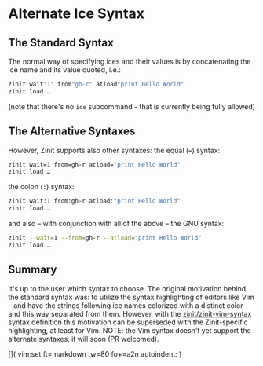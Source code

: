 # Alternate Ice Syntax

## The Standard Syntax

The normal way of specifying ices and their values is by concatenating the ice
name and its value quoted, i.e.:

```zsh
zinit wait"1" from"gh-r" atload"print Hello World"
zinit load …
```

(note that there's no `ice` subcommand - that is currently being fully allowed)

## The Alternative Syntaxes

However, Zinit supports also other syntaxes: the equal (`=`) syntax:

```zsh
zinit wait=1 from=gh-r atload="print Hello World"
zinit load …
```

the colon (`:`) syntax:

```zsh
zinit wait:1 from:gh-r atload:"print Hello World"
zinit load …
```

and also – with conjunction with all of the above – the GNU syntax:

```zsh
zinit --wait=1 --from=gh-r --atload="print Hello World"
zinit load …
```

## Summary

It's up to the user which syntax to choose. The original motivation behind the
standard syntax was: to utilize the syntax highlighting of editors like Vim –
and have the strings following ice names colorized with a distinct color and
this way separated from them. However, with the
[zinit/zinit-vim-syntax](https://github.com/z-shell/zinit-vim-syntax)
syntax definition this motivation can be superseded with the Zinit-specific
highlighting, at least for Vim.  NOTE: the Vim syntax doesn't yet support the
alternate syntaxes, it will soon (PR welcomed).

[]( vim:set ft=markdown tw=80 fo+=a2n autoindent: )
